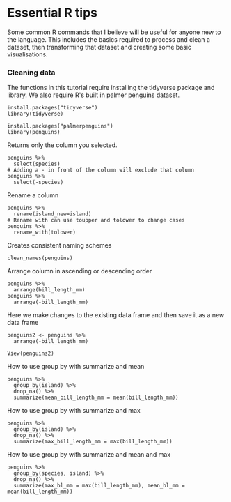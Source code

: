 # Essential R tips
Some common R commands that I believe will be useful for anyone new to the language. This includes the basics required to process and clean a dataset, then transforming that dataset and creating some basic visualisations.
### Cleaning data

The functions in this tutorial require installing the tidyverse package and library.
We also require R's built in palmer penguins dataset.
```
install.packages("tidyverse")
library(tidyverse)

install.packages("palmerpenguins")
library(penguins)
```

Returns only the column you selected.
```
penguins %>%  
  select(species)
# Adding a - in front of the column will exclude that column
penguins %>%  
  select(-species)
```
Rename a column
```
penguins %>%
  rename(island_new=island)
# Rename with can use toupper and tolower to change cases
penguins %>%  
  rename_with(tolower)
```
Creates consistent naming schemes
```
clean_names(penguins)
```
Arrange column in ascending or descending order
```
penguins %>%  
  arrange(bill_length_mm)
penguins %>%  
  arrange(-bill_length_mm)
```

Here we make changes to the existing data frame and then save it as a new data frame
```
penguins2 <- penguins %>% 
  arrange(-bill_length_mm)
  
View(penguins2)
```
How to use group by with summarize and mean
```
penguins %>%  
  group_by(island) %>%  
  drop_na() %>%  
  summarize(mean_bill_length_mm = mean(bill_length_mm))
```
How to use group by with summarize and max
```
penguins %>%  
  group_by(island) %>%  
  drop_na() %>%  
  summarize(max_bill_length_mm = max(bill_length_mm))
```
How to use group by with summarize and mean and max
```
penguins %>%  
  group_by(species, island) %>%  
  drop_na() %>%  
  summarize(max_bl_mm = max(bill_length_mm), mean_bl_mm = mean(bill_length_mm))
```

